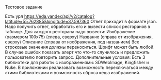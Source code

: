 Тестовое задание

Есть урл https://eda.yandex/api/v2/catalog?latitude=55.762885&longitude=37.597360
Ответ приходит в формате json.
Надо получить ответ, обработать его и вывести список ресторанов в таблице.
Для каждого ресторана надо вывести:
Изображение (размером 100x75) (слева, сверху)
Название (справа от изображения, сверху)
Описание (справа от изображения, под названием)
Все строковые значения должны переноситься. Шрифт может быть любой.
В случае ошибок показать алерт что что-то случилось и предложить пользователю повторить
запрос.
Дополнительные условия:
Есть 3 библиотеки для работы с изображениями: SDWebImage, Kingfisher и Nuke.
В приложении реализовать возможность переключаться между этими библиотеками и
возможность сброса кеша изображений.
